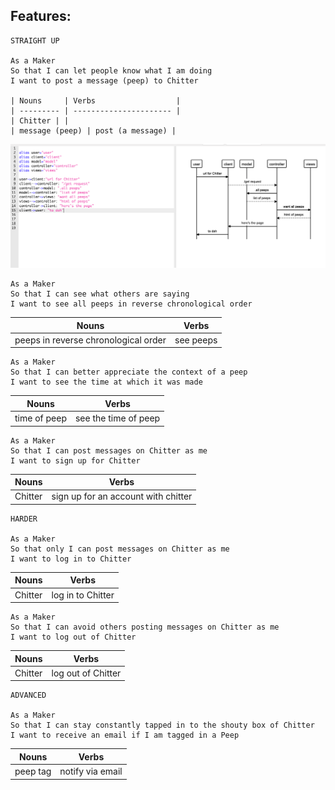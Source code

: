 ## Features:

```
STRAIGHT UP

As a Maker
So that I can let people know what I am doing
I want to post a message (peep) to Chitter

| Nouns     | Verbs                  |
| --------- | ---------------------- |
| Chitter | |
| message (peep) | post (a message) |

```

![image](https://github.com/day-katy/chitter-challenge/blob/master/images/user_story_1_diagram.png?raw=true)

```
As a Maker
So that I can see what others are saying
I want to see all peeps in reverse chronological order
```

| Nouns                                | Verbs     |
| ------------------------------------ | --------- |
| peeps in reverse chronological order | see peeps |

```
As a Maker
So that I can better appreciate the context of a peep
I want to see the time at which it was made
```

| Nouns        | Verbs                |
| ------------ | -------------------- |
| time of peep | see the time of peep |

```
As a Maker
So that I can post messages on Chitter as me
I want to sign up for Chitter
```

| Nouns   | Verbs                               |
| ------- | ----------------------------------- |
| Chitter | sign up for an account with chitter |

```
HARDER

As a Maker
So that only I can post messages on Chitter as me
I want to log in to Chitter
```

| Nouns   | Verbs             |
| ------- | ----------------- |
| Chitter | log in to Chitter |

```
As a Maker
So that I can avoid others posting messages on Chitter as me
I want to log out of Chitter
```

| Nouns   | Verbs              |
| ------- | ------------------ |
| Chitter | log out of Chitter |

```
ADVANCED

As a Maker
So that I can stay constantly tapped in to the shouty box of Chitter
I want to receive an email if I am tagged in a Peep
```

| Nouns    | Verbs            |
| -------- | ---------------- |
| peep tag | notify via email |
